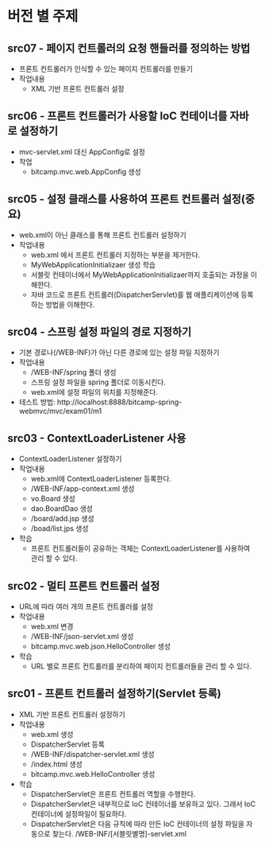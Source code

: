 # 버전 별 주제

## src07 - 페이지 컨트롤러의 요청 핸들러를 정의하는 방법
- 프론트 컨트롤러가 인식할 수 있는 페이지 컨트롤러를 만들기
- 작업내용
  - XML 기반 프론트 컨트롤러 설정

## src06 - 프론트 컨트롤러가 사용할 IoC 컨테이너를 자바로 설정하기 
- mvc-servlet.xml 대신 AppConfig로 설정
- 작업
  - bitcamp.mvc.web.AppConfig 생성


## src05 - 설정 클래스를 사용하여 프론트 컨트롤러 설정(중요)
- web.xml이 아닌 클래스를 통해 프론트 컨트롤러 설정하기
- 작업내용
  - web.xml 에서 프론트 컨트롤러 지정하는 부분을 제거한다.
  - MyWebApplicationInitializaer 생성
학습
  - 서블릿 컨테이너에서  MyWebApplicationInitializaer까지 호출되는 과정을 이해한다.
  - 자바 코드로 프론트 컨트롤러(DispatcherServlet)를 웹 애플리케이션에 등록하는 방법을 이해한다. 
  
## src04 - 스프링 설정 파일의 경로 지정하기
- 기본 경로나(/WEB-INF)가 아닌 다른 경로에 있는 설정 파일 지정하기
- 작업내용
  - /WEB-INF/spring 폴더 생성
  - 스프링 설정 파일을 spring 폴더로 이동시킨다.
  - web.xml에 설정 파일의 위치를 지정해준다.
- 테스트 방법: http://localhost:8888/bitcamp-spring-webmvc/mvc/exam01/m1
  
## src03 - ContextLoaderListener 사용
- ContextLoaderListener 설정하기
- 작업내용
  - web.xml에 ContextLoaderListener 등록한다.
  - /WEB-INF/app-context.xml 생성
  - vo.Board 생성
  - dao.BoardDao 생성
  - /board/add.jsp 생성
  - /boad/list.jps 생성
- 학습
  - 프론트 컨트롤러들이 공유하는 객체는 ContextLoaderListener를 사용하여 관리 할 수 있다. 


## src02 - 멀티 프론트 컨트롤러 설정
- URL에 따라 여러 개의 프론트 컨트롤러를 설정
- 작업내용
  - web.xml 변경
  - /WEB-INF/json-servlet.xml 생성
  - bitcamp.mvc.web.json.HelloController 생성
- 학습
  - URL 별로 프론트 컨트롤러를 분리하여 페이지 컨트롤러들을 관리 할 수 있다.

## src01 - 프론트 컨트롤러 설정하기(Servlet 등록)
- XML 기반 프론트 컨트롤러 설정하기
- 작업내용
  - web.xml 생성
  - DispatcherServlet 등록
  - /WEB-INF/dispatcher-servlet.xml 생성
  - /index.html 생성
  - bitcamp.mvc.web.HelloController 생성
- 학습
  - DispatcherServlet은 프론트 컨트롤러 역할을 수행한다.
  - DispatcherServlet은 내부적으로 IoC 컨테이너를 보유하고 있다.
         그래서 IoC 컨테이너에 설정파일이 필요하다.
  - DispatcherServlet은 다음 규칙에 따라 만든 IoC 컨테이너의 설정 파일을 자동으로 찾는다.
    /WEB-INF/[서블릿별명]-servlet.xml